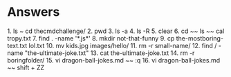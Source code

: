 <h1> Answers</h1>
1. ls ~ cd thecmdchallenge/
2. pwd
3. ls -a
4. ls -R
5. clear
6. cd ~~ ls ~~ cal tropy.txt
7. find . -name '*.js*'
8. mkdir not-that-funny
9. cp the-mostboring-text.txt lol.txt
10. mv kids.jpg images/hello/
11. rm -r small-name/
12. find / -name "the-ultimate-joke.txt"
13. cat the-ultimate-joke.txt
14. rm -r boringfolder/
15. vi dragon-ball-jokes.md ~~ :q
16. vi dragon-ball-jokes.md ~~ shift + ZZ
